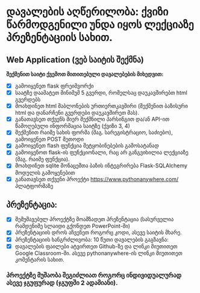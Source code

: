 # დავალების აღწერილობა: ქვიზი წარმოდგენილი უნდა იყოს ლექციაზე პრეზენტაციის სახით.

## Web Application (ვებ საიტის შექმნა)
**შექმენით საიტი ქვემოთ მითითებული დავალებების მიხედვით:**

- [X] გამოიყენეთ flask ფრეიმვორქი 
- [X] საატზე დაამატეთ მინიმუმ 5 გვერდი, რომელსაც დაუკავშირებთ html გვერდებს 
- [X] მოახდინეთ html შაბლონების ურთიერთკავშირი (შექმენით ბაზისური html და დანარჩენი გვერდები დაუკავშირეთ მას). 
- [X] განათავსეთ თქვენს მიერ შექმნილი პარსინგით და/ან API-ით წამოღებული ინფორმაცია საიტზე (ქვიზი 3, 4)  
- [X] შექმენით რაიმე სახის ფორმა (მაგ. სარეგისტრაციო, საძიებო), გამოიყენეთ POST მეთოდი 
- [X] გამოიყენეთ flash ფუნქცია შეტყობინებების გამოსატანად 
- [X] გამოიყენოთ flask-ის ფუნქციონალი, რაც არ განგვიხილია ლექციაზე (მაგ. რაიმე ფუნქცია). 
- [X] მოახდინეთ sqlite მონაცემთა ბაზის ინტეგრირება Flask-SQLAlchemy მოდულის გამოყენებით 
- [X] განათავსეთ თქვენი პროექტი https://www.pythonanywhere.com/ პლატფორმაზე 

## პრეზენტაცია: 

- [X] შემუშავებულ პროექტზე მოამზადეთ პრეზენტაცია (სასურველია რამდენიმე სლაიდი გქონდეთ PowerPoint-ში) 
- [X] პრეზენტაციის დროს აჩვენეთ როგორც კოდი, ასევე საიტის მხარე. 
- [X] პრეზენტაციის ხანგრძლივობა: 10 წუთი დავალების გაგზავნა: 
- [X] დავალების ფაილები ატვირთეთ Github-ზე და ლინკი მიუთითეთ Google Classroom-ში. ასევე pythonanywhere-ის ლინკი მიუთითეთ კომენტარის სახით. 

### პროექტზე მუშაობა შეგიძლიათ როგორც ინდივიდუალურად ასევე ჯგუფურად (ჯგუფში 2 ადამიანი).